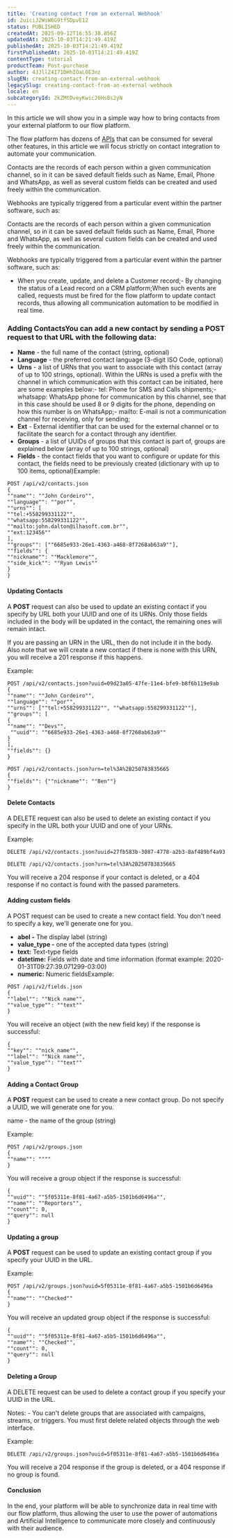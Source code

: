 ```yaml
---
title: 'Creating contact from an external Webhook'
id: 2uiciJ2WsW6G9tfSDpvE12
status: PUBLISHED
createdAt: 2025-09-12T16:55:38.856Z
updatedAt: 2025-10-03T14:21:49.419Z
publishedAt: 2025-10-03T14:21:49.419Z
firstPublishedAt: 2025-10-03T14:21:49.419Z
contentType: tutorial
productTeam: Post-purchase
author: 4JJllZ4I71DHhIOaLOE3nz
slugEN: creating-contact-from-an-external-webhook
legacySlug: creating-contact-from-an-external-webhook
locale: en
subcategoryId: 2kZMtDveyKwicJ6Hs8s2yN
---
```


In this article we will show you in a simple way how to bring contacts from your external platform to our flow platform.

The flow platform has dozens of [APIs](https://dash.weni.ai/api/flows/api/v2/explorer) that can be consumed for several other features, in this article we will focus strictly on contact integration to automate your communication.

Contacts are the records of each person within a given communication channel, so in it can be saved default fields such as Name, Email, Phone and WhatsApp, as well as several custom fields can be created and used freely within the communication.

Webhooks are typically triggered from a particular event within the partner software, such as:

Contacts are the records of each person within a given communication channel, so in it can be saved default fields such as Name, Email, Phone and WhatsApp, as well as several custom fields can be created and used freely within the communication.

Webhooks are typically triggered from a particular event within the partner software, such as:

- When you create, update, and delete a Customer record;- By changing the status of a Lead record on a CRM platform;When such events are called, requests must be fired for the flow platform to update contact records, thus allowing all communication automation to be modified in real time.

### **Adding Contacts**You can add a new contact by sending a POST request to that URL with the following data:

- **Name** - the full name of the contact (string, optional)
- **Language** - the preferred contact language (3-digit ISO Code, optional)
- **Urns** - a list of URNs that you want to associate with this contact (array of up to 100 strings, optional). Within the URNs is used a prefix with the channel in which communication with this contact can be initiated, here are some examples below:- tel: Phone for SMS and Calls shipments;- whatsapp: WhatsApp phone for communication by this channel, see that in this case should be used 8 or 9 digits for the phone, depending on how this number is on WhatsApp;- mailto: E-mail is not a communication channel for receiving, only for sending;
- **Ext** - External identifier that can be used for the external channel or to facilitate the search for a contact through any identifier.
- **Groups** - a list of UUIDs of groups that this contact is part of, groups are explained below (array of up to 100 strings, optional)
- **Fields** - the contact fields that you want to configure or update for this contact, the fields need to be previously created (dictionary with up to 100 items, optional)Example:

```
POST /api/v2/contacts.json
​{​
​""name""​:​ ​""John Cordeiro""​,​
​""language""​:​ ​""por""​,​
​""urns""​:​ ​[
""tel:+558299331122""​,​
""whatsapp:​558299331122""​,
""mailto:​john.dalton@ilhasoft.com.br​"",
""ext:123456""
],​
​""groups""​:​ ​[​""6685e933-26e1-4363-a468-8f7268ab63a9""​],​
​""fields""​:​ ​{​
​""nickname""​:​ ​""Macklemore""​,​
​""side_kick""​:​ ​""Ryan Lewis""​
​}
}
```

#### **Updating Contacts**

A **POST** request can also be used to update an existing contact if you specify by URL both your UUID and one of its URNs. Only those fields included in the body will be updated in the contact, the remaining ones will remain intact.

If you are passing an URN in the URL, then do not include it in the body. Also note that we will create a new contact if there is none with this URN, you will receive a 201 response if this happens.

Example:

```
​POST ​/​api​/​v2​/​contacts​.​json​?​uuid​=​09d23a05​-​47fe​-​11e4​-​bfe9​-​b8f6b119e9ab
​{​
​""name""​:​ ​""John Cordeiro""​,​
​""language""​:​ ​""por""​,​
​""urns""​:​ ​[​""tel:+558299331122""​,​ ​""whatsapp:558299331122""​],​
​""groups""​:​ ​[
{​
""name""​:​ ​""Devs""​,​
​ ""uuid""​:​ ​""6685e933-26e1-4363-a468-8f7268ab63a9""​
}
],​
​""fields""​:​ ​{}​
}​

POST ​/​api​/​v2​/​contacts​.​json​?​urn​=​tel​%​3A​%​2B250783835665​
{​
​""fields""​:​ ​{​""nickname""​:​ ​""Ben""​}​
}
```

#### **Delete Contacts**

A DELETE request can also be used to delete an existing contact if you specify in the URL both your UUID and one of your URNs.

Example:

```
DELETE /api/v2/contacts.json?uuid=27fb583b-3087-4778-a2b3-8af489bf4a93

DELETE /api/v2/contacts.json?urn=tel%3A%2B250783835665
```

You will receive a 204 response if your contact is deleted, or a 404 response if no contact is found with the passed parameters.

#### **Adding custom fields**

A POST request can be used to create a new contact field. You don't need to specify a key, we'll generate one for you.

- **abel -** The display label (string)
- **value_type -** one of the accepted data types (string)
- **text:** Text-type fields
- **datetime:** Fields with date and time information (format example: 2020-01-31T09:27:39.071299-03:00)
- **numeric:** Numeric fieldsExample:

```
​POST ​/​api​/​v2​/​fields​.​json
​{​
​""label""​:​ ​""Nick name""​,​
​""value_type""​:​ ​""text""
}
```

You will receive an object (with the new field key) if the response is successful:

```
​{​
​""key""​:​ ​""nick_name""​,​
​""label""​:​ ​""Nick name""​,​
​""value_type""​:​ ​""text""
}
```

#### **Adding a Contact Group**

A **POST** request can be used to create a new contact group. Do not specify a UUID, we will generate one for you.

name - the name of the group (string)

Example:

```
POST /api/v2/groups.json
​{​
​""name""​:​ ​""""​
}
```

You will receive a group object if the response is successful:

```
{​
​""uuid""​:​ ​""5f05311e-8f81-4a67-a5b5-1501b6d6496a""​,​
​""name""​:​ ​""Reporters""​,​
​""count""​:​ ​0​,​
​""query""​:​ ​null
}
```

#### **Updating a group**

A **POST** request can be used to update an existing contact group if you specify your UUID in the URL.

Example:

```
​POST ​/​api​/​v2​/​groups​.​json​?​uuid​=​5f05311e-8f81​-​4a67​-​a5b5​-​1501b6d6496a​
{​
​""name""​:​ ​""Checked""​
}
```

You will receive an updated group object if the response is successful:

```
​{​
​""uuid""​:​ ​""5f05311e-8f81-4a67-a5b5-1501b6d6496a""​,​
​""name""​:​ ​""Checked""​,​
​""count""​:​ ​0​,​
​""query""​:​ ​null
}
```

#### **Deleting a Group**

A DELETE request can be used to delete a contact group if you specify your UUID in the URL.

Notes: - You can't delete groups that are associated with campaigns, streams, or triggers. You must first delete related objects through the web interface.

Example:

```
​DELETE ​/​api​/​v2​/​groups​.​json​?​uuid​=​5f05311e-8f81​-​4a67​-​a5b5​-​1501b6d6496a
```

You will receive a 204 response if the group is deleted, or a 404 response if no group is found.

#### **Conclusion**

In the end, your platform will be able to synchronize data in real time with our flow platform, thus allowing the user to use the power of automations and Artificial Intelligence to communicate more closely and continuously with their audience.
